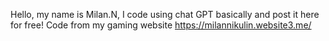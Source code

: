 Hello, my name is Milan.N, I code using chat GPT basically and post it here for free! Code from my gaming website https://milannikulin.website3.me/
